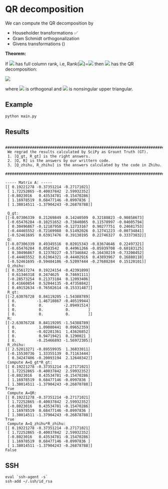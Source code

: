 # QR decomposition
We can compute the QR decomposition by 
* Householder transformations ✅
* Gram Schmidt orthogonalization 
* Givens transformations ()

**Theorem:**

If <img src="https://render.githubusercontent.com/render/math?math=A \in \mathbb{R}^{m \times n}"> has full column rank, i.e, Rank(<img src="https://render.githubusercontent.com/render/math?math=A">)=<img src="https://render.githubusercontent.com/render/math?math=n"> then <img src="https://render.githubusercontent.com/render/math?math=A"> has the QR decomposition:

<img src="https://render.githubusercontent.com/render/math?math=A = Q \begin{bmatrix}R \\0 \end{bmatrix} = Q_1 R">

where <img src="https://render.githubusercontent.com/render/math?math=Q=[Q_1, Q_2] \in \mathbb{R}^{m \times m}"> is orthogonal and <img src="https://render.githubusercontent.com/render/math?math=R \in \mathbb{R}^{n \times n}"> is nonsingular upper triangular.

## Example
```python
python main.py
```

## Results
```
 ###################################################################################### 
 We regrad the results calculated by SciPy as Grount Truth (GT). 
 1. [Q_gt, R_gt] is the right answers.  
 2. [Q, R] is the answers by our writtern code.  
 3. [Q_zhihu, R_zhihu] is the answers calculated by the code in Zhihu.  
 ######################################################################################  

----- Matrix A: ----- 
[[ 0.19221278 -0.37351214 -0.27171021]
 [ 1.72252865 -0.40037842  2.59932352]
 [-0.8023016   0.43534781 -0.15470286]
 [ 1.16978519  0.68477146 -0.0997836 ]
 [ 1.38014511 -1.37904243 -0.26878788]]

 Q_gt:  
[[-0.07306339  0.21269849  0.14240509  0.32188823 -0.90858673]
 [-0.65476284 -0.10251652 -0.73840865  0.11578997 -0.04605794]
 [ 0.30496867 -0.12187958 -0.12733167  0.90277751  0.24681753]
 [-0.44465552 -0.72169988  0.51492026  0.12741223 -0.00734841]
 [-0.52461695  0.63917476  0.39130195  0.22746327  0.33373032]]
 Q:  
[[-0.07306339  0.49345516  0.02015343 -0.83674646  0.22497321]
 [-0.65476284  0.0583542   0.44961266 -0.05939708 -0.60183125]
 [ 0.30496867  0.12370227 -0.57346842 -0.16430219 -0.73200452]
 [-0.44465552  0.61964321 -0.44402916  0.43893967  0.16880118]
 [-0.52461695 -0.59484186 -0.52097444 -0.27688284  0.15120101]]
 Q_zhihu:  
[[ 0.35617274  0.19224154 -0.42391899]
 [ 0.61346318  0.2474625   0.74691111]
 [-0.28573254  0.21373184  0.12093406]
 [ 0.41660854  0.52044135 -0.47358842]
 [ 0.49152634 -0.76502614 -0.15331487]]
 R_gt:  
[[-2.63076728  0.84119205 -1.54388789]
 [ 0.         -1.46710867 -0.40519944]
 [ 0.          0.         -2.09491514]
 [ 0.          0.          0.        ]
 [ 0.          0.          0.        ]]
 R:  
[[-2.63076728  0.84119205 -1.54388789]
 [ 0.          1.09080441  0.09652359]
 [ 0.         -0.02281361  1.43626852]
 [ 0.          0.94719421  0.1290021 ]
 [ 0.         -0.25466893 -1.56972305]]
 R_zhihu:  
[[ 2.52013271 -0.89559935  1.36833011]
 [-0.15530736  1.33355139  0.71163444]
 [ 0.34247406 -0.20093194  2.12640342]]
 Compute A=Q_gt*R_gt:  
[[ 0.19221278 -0.37351214 -0.27171021]
 [ 1.72252865 -0.40037842  2.59932352]
 [-0.8023016   0.43534781 -0.15470286]
 [ 1.16978519  0.68477146 -0.0997836 ]
 [ 1.38014511 -1.37904243 -0.26878788]]
True
 Compute A=QR:  
[[ 0.19221278 -0.37351214 -0.27171021]
 [ 1.72252865 -0.40037842  2.59932352]
 [-0.8023016   0.43534781 -0.15470286]
 [ 1.16978519  0.68477146 -0.0997836 ]
 [ 1.38014511 -1.37904243 -0.26878788]]
True
 Compute A=Q_zhihu*R_zhihu:  
[[ 0.19221278 -0.37351214 -0.27171021]
 [ 1.72252865 -0.40037842  2.59932352]
 [-0.8023016   0.43534781 -0.15470286]
 [ 1.16978519  0.68477146 -0.0997836 ]
 [ 1.38014511 -1.37904243 -0.26878788]]
False
```

## SSH
```
eval `ssh-agent -s`
ssh-add ~/.ssh/id_rsa
```
